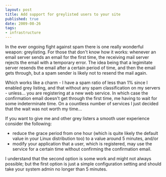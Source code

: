```yaml
---
layout: post
title: Add support for greylisted users to your site
published: true
date: 2009-08-26
tags:
- infrastructure
---
```

<p>In the ever ongoing fight against spam there is one really wonderful weapon: greylisting. For those that don't know how it works: whenever an email server sends an email for the first time, the receiving mail server rejects the email with a temporary error. The idea being that a legimitate server resends the email after a certain period of time, and then the email gets through, but a spam sender is likely not to resend the mail again.</p>

<p>Which works like a charm - I have a spam ratio of less than 1% since I enabled grey listing, and that without any spam classification on my servers - unless... you are registering at a new web service. In which case the confirmation email doesn't get through the first time, me having to wait for some indeterminate time. On a countless number of services I just decided that the wait was not worth my time...</p>

<p>If you want to give me and other grey listers a smooth user experience consider the following:</p>

<ul>
<li>reduce the grace period from one hour (which is quite likely the default value in your Linux distribution too) to a value around 5 minutes, and/or</li>
<li>modify your application that a user, which is registered, may use the service for a certain time without confirming the confirmation email.</li>
</ul>
<p>I understand that the second option is some work and might not always possible; but the first option is just a simple configuration setting and should take your system admin no longer than 5 minutes.</p>
